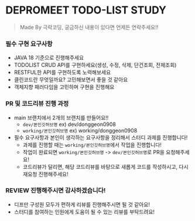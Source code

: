 # DEPROMEET TODO-LIST STUDY
> Made By 극락코딩, 궁금하신 내용이 있다면 언제든 연락주세요!!

### 필수 구현 요구사항
- JAVA 18 기준으로 진행해주세요
- TODOLIST CRUD API를 구현하세요(생성, 수정, 삭제, 단건조회, 전체조회)
- RESTFUL한 API를 구현하도록 노력해보세요
- 클린코드란 무엇일까요? 고민해보면서 좋을 것 같아요
- 객체지향 패러다임을 고민하며 구현을 진행해요

### PR 및 코드리뷰 진행 과정
- main 브랜치에서 2개의 브랜치를 만들어요!!
  - `dev/본인깃허브명` ex) dev/donggeon0908
  - `working/본인깃허브명` ex) working/donggeon0908
- 필수 요구사항과 본인이 생각하는 요구사항을 정리해서 스터디 과제를 진행합니다!
  - 과제를 진행할 때는 `working/본인깃허브명`에서 작업을 진행합니다!
  - 작업이 완료되면 `working/본인깃허브명` -> `dev/본인깃허브명`로 PR을 요청해주세요!
  - 코드리뷰가 달리면, 해당 코드리뷰를 바탕으로 새롭게 코드를 작성하시고, 다시 재요청 진행해주세요!

### REVIEW 진행해주시면 감사하겠습니다!
- 디프만 구성원 모두가 편하게 리뷰를 진행해주시면 될 것 같아요!
- 스터디를 참여하는 인원에게 도움이 될 수 있는 리뷰를 부탁드려요!